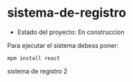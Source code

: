 <h1>sistema-de-registro</h1>

- Estado del proyecto: En construccion

Para ejecutar el sistema debess poner:

```mpm install react```

sistema de registro 2
